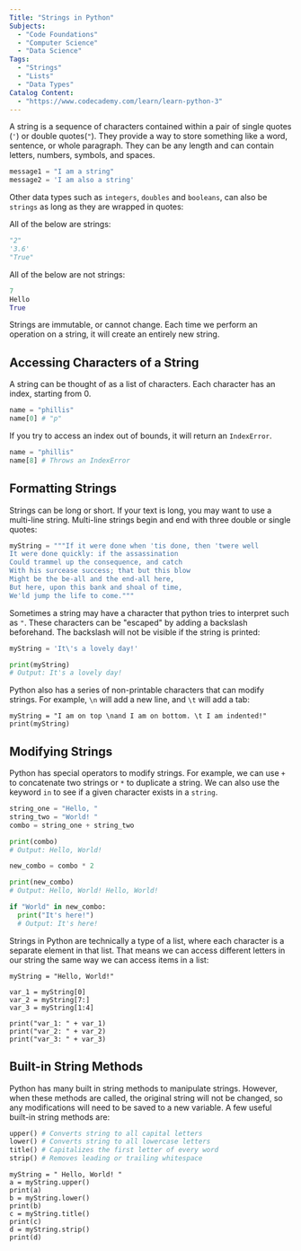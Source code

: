```yaml
---
Title: "Strings in Python" 
Subjects:
  - "Code Foundations"
  - "Computer Science"
  - "Data Science"
Tags: 
  - "Strings"
  - "Lists"
  - "Data Types"
Catalog Content: 
  - "https://www.codecademy.com/learn/learn-python-3"
---
```


A string is a sequence of characters contained within a pair of single quotes (`'`) or double quotes(`"`). They provide a way to store something like a word, sentence, or whole paragraph. They can be any length and can contain letters, numbers, symbols, and spaces.

```py
message1 = "I am a string"
message2 = 'I am also a string'
```

Other data types such as `integers`, `doubles` and `booleans`, can also be `strings` as long as they are wrapped in quotes:

All of the below are strings:
```py
"2"
'3.6'
"True"
```

All of the below are not strings:

```py
7
Hello
True
```

Strings are immutable, or cannot change. Each time we perform an operation on a string, it will create an entirely new string.

## Accessing Characters of a String

A string can be thought of as a list of characters. Each character has an index, starting from 0.

```py
name = "phillis"
name[0] # "p"
```

If you try to access an index out of bounds, it will return an `IndexError`. 
```py
name = "phillis"
name[8] # Throws an IndexError
```

## Formatting Strings

Strings can be long or short. If your text is long, you may want to use a multi-line string. Multi-line strings begin and end with three double or single quotes:

```py
myString = """If it were done when 'tis done, then 'twere well
It were done quickly: if the assassination
Could trammel up the consequence, and catch
With his surcease success; that but this blow
Might be the be-all and the end-all here,
But here, upon this bank and shoal of time,
We'ld jump the life to come."""
```

Sometimes a string may have a character that python tries to interpret such as `"`. These characters can be "escaped" by adding a backslash beforehand. The backslash will not be visible if the string is printed:

```py
myString = 'It\'s a lovely day!'

print(myString)
# Output: It's a lovely day!
```  

Python also has a series of non-printable characters that can modify strings. For example, `\n` will add a new line, and `\t` will add a tab:

```codebyte/py
myString = "I am on top \nand I am on bottom. \t I am indented!"
print(myString)
```

## Modifying Strings

Python has special operators to modify strings. For example, we can use `+` to concatenate two strings or `*` to duplicate a string. We can also use the keyword `in` to see if a given character exists in a `string`.

```py
string_one = "Hello, "
string_two = "World! "
combo = string_one + string_two

print(combo) 
# Output: Hello, World!

new_combo = combo * 2

print(new_combo) 
# Output: Hello, World! Hello, World!

if "World" in new_combo:
  print("It's here!") 
  # Output: It's here! 
```

Strings in Python are technically a type of a list, where each character is a separate element in that list. That means we can access different letters in our string the same way we can access items in a list:

```codebyte/py
myString = "Hello, World!"

var_1 = myString[0]
var_2 = myString[7:]
var_3 = myString[1:4]

print("var_1: " + var_1)
print("var_2: " + var_2)
print("var_3: " + var_3) 
```

## Built-in String Methods

Python has many built in string methods to manipulate strings. However, when these methods are called, the original string will not be changed, so any modifications will need to be saved to a new variable. A few useful built-in string methods are:

```python
upper() # Converts string to all capital letters
lower() # Converts string to all lowercase letters
title() # Capitalizes the first letter of every word
strip() # Removes leading or trailing whitespace
```

```codebyte/py
myString = " Hello, World! "
a = myString.upper()
print(a)
b = myString.lower()
print(b)
c = myString.title()
print(c)
d = myString.strip()
print(d)
```
